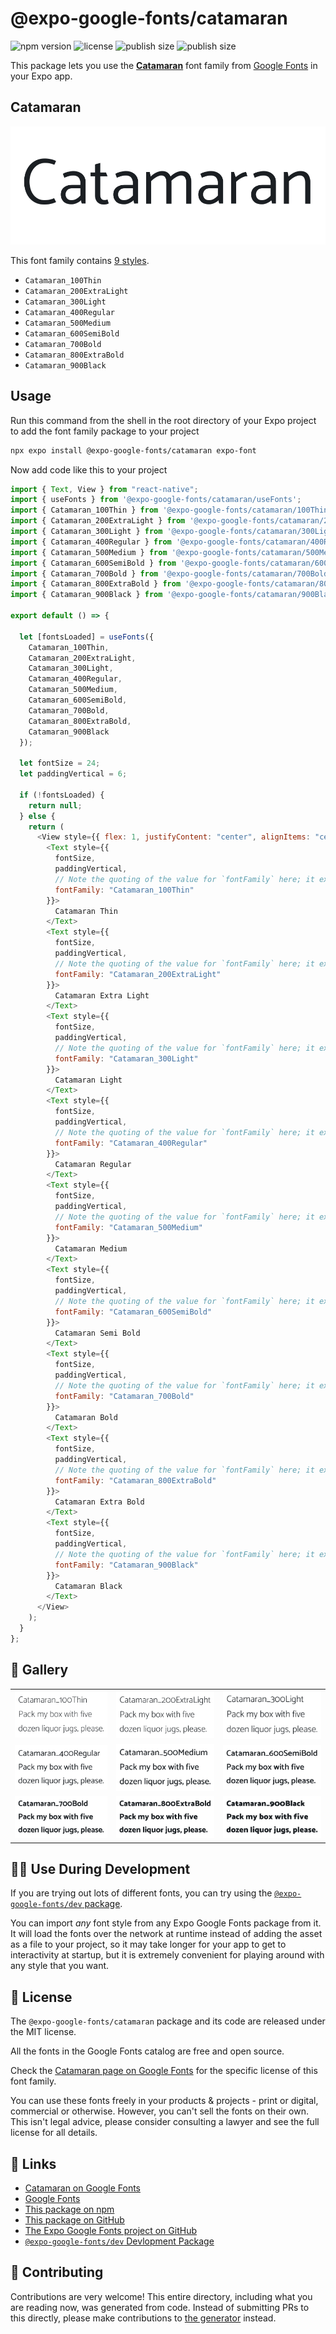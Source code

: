 # @expo-google-fonts/catamaran

![npm version](https://flat.badgen.net/npm/v/@expo-google-fonts/catamaran)
![license](https://flat.badgen.net/github/license/expo/google-fonts)
![publish size](https://flat.badgen.net/packagephobia/install/@expo-google-fonts/catamaran)
![publish size](https://flat.badgen.net/packagephobia/publish/@expo-google-fonts/catamaran)

This package lets you use the [**Catamaran**](https://fonts.google.com/specimen/Catamaran) font family from [Google Fonts](https://fonts.google.com/) in your Expo app.

## Catamaran

![Catamaran](./font-family.png)

This font family contains [9 styles](#-gallery).

- `Catamaran_100Thin`
- `Catamaran_200ExtraLight`
- `Catamaran_300Light`
- `Catamaran_400Regular`
- `Catamaran_500Medium`
- `Catamaran_600SemiBold`
- `Catamaran_700Bold`
- `Catamaran_800ExtraBold`
- `Catamaran_900Black`

## Usage

Run this command from the shell in the root directory of your Expo project to add the font family package to your project

```sh
npx expo install @expo-google-fonts/catamaran expo-font
```

Now add code like this to your project

```js
import { Text, View } from "react-native";
import { useFonts } from '@expo-google-fonts/catamaran/useFonts';
import { Catamaran_100Thin } from '@expo-google-fonts/catamaran/100Thin';
import { Catamaran_200ExtraLight } from '@expo-google-fonts/catamaran/200ExtraLight';
import { Catamaran_300Light } from '@expo-google-fonts/catamaran/300Light';
import { Catamaran_400Regular } from '@expo-google-fonts/catamaran/400Regular';
import { Catamaran_500Medium } from '@expo-google-fonts/catamaran/500Medium';
import { Catamaran_600SemiBold } from '@expo-google-fonts/catamaran/600SemiBold';
import { Catamaran_700Bold } from '@expo-google-fonts/catamaran/700Bold';
import { Catamaran_800ExtraBold } from '@expo-google-fonts/catamaran/800ExtraBold';
import { Catamaran_900Black } from '@expo-google-fonts/catamaran/900Black';

export default () => {

  let [fontsLoaded] = useFonts({
    Catamaran_100Thin, 
    Catamaran_200ExtraLight, 
    Catamaran_300Light, 
    Catamaran_400Regular, 
    Catamaran_500Medium, 
    Catamaran_600SemiBold, 
    Catamaran_700Bold, 
    Catamaran_800ExtraBold, 
    Catamaran_900Black
  });

  let fontSize = 24;
  let paddingVertical = 6;

  if (!fontsLoaded) {
    return null;
  } else {
    return (
      <View style={{ flex: 1, justifyContent: "center", alignItems: "center" }}>
        <Text style={{
          fontSize,
          paddingVertical,
          // Note the quoting of the value for `fontFamily` here; it expects a string!
          fontFamily: "Catamaran_100Thin"
        }}>
          Catamaran Thin
        </Text>
        <Text style={{
          fontSize,
          paddingVertical,
          // Note the quoting of the value for `fontFamily` here; it expects a string!
          fontFamily: "Catamaran_200ExtraLight"
        }}>
          Catamaran Extra Light
        </Text>
        <Text style={{
          fontSize,
          paddingVertical,
          // Note the quoting of the value for `fontFamily` here; it expects a string!
          fontFamily: "Catamaran_300Light"
        }}>
          Catamaran Light
        </Text>
        <Text style={{
          fontSize,
          paddingVertical,
          // Note the quoting of the value for `fontFamily` here; it expects a string!
          fontFamily: "Catamaran_400Regular"
        }}>
          Catamaran Regular
        </Text>
        <Text style={{
          fontSize,
          paddingVertical,
          // Note the quoting of the value for `fontFamily` here; it expects a string!
          fontFamily: "Catamaran_500Medium"
        }}>
          Catamaran Medium
        </Text>
        <Text style={{
          fontSize,
          paddingVertical,
          // Note the quoting of the value for `fontFamily` here; it expects a string!
          fontFamily: "Catamaran_600SemiBold"
        }}>
          Catamaran Semi Bold
        </Text>
        <Text style={{
          fontSize,
          paddingVertical,
          // Note the quoting of the value for `fontFamily` here; it expects a string!
          fontFamily: "Catamaran_700Bold"
        }}>
          Catamaran Bold
        </Text>
        <Text style={{
          fontSize,
          paddingVertical,
          // Note the quoting of the value for `fontFamily` here; it expects a string!
          fontFamily: "Catamaran_800ExtraBold"
        }}>
          Catamaran Extra Bold
        </Text>
        <Text style={{
          fontSize,
          paddingVertical,
          // Note the quoting of the value for `fontFamily` here; it expects a string!
          fontFamily: "Catamaran_900Black"
        }}>
          Catamaran Black
        </Text>
      </View>
    );
  }
};
```

## 🔡 Gallery


||||
|-|-|-|
|![Catamaran_100Thin](./100Thin/Catamaran_100Thin.ttf.png)|![Catamaran_200ExtraLight](./200ExtraLight/Catamaran_200ExtraLight.ttf.png)|![Catamaran_300Light](./300Light/Catamaran_300Light.ttf.png)||
|![Catamaran_400Regular](./400Regular/Catamaran_400Regular.ttf.png)|![Catamaran_500Medium](./500Medium/Catamaran_500Medium.ttf.png)|![Catamaran_600SemiBold](./600SemiBold/Catamaran_600SemiBold.ttf.png)||
|![Catamaran_700Bold](./700Bold/Catamaran_700Bold.ttf.png)|![Catamaran_800ExtraBold](./800ExtraBold/Catamaran_800ExtraBold.ttf.png)|![Catamaran_900Black](./900Black/Catamaran_900Black.ttf.png)||


## 👩‍💻 Use During Development

If you are trying out lots of different fonts, you can try using the [`@expo-google-fonts/dev` package](https://github.com/expo/google-fonts/tree/master/font-packages/dev#readme).

You can import _any_ font style from any Expo Google Fonts package from it. It will load the fonts over the network at runtime instead of adding the asset as a file to your project, so it may take longer for your app to get to interactivity at startup, but it is extremely convenient for playing around with any style that you want.


## 📖 License

The `@expo-google-fonts/catamaran` package and its code are released under the MIT license.

All the fonts in the Google Fonts catalog are free and open source.

Check the [Catamaran page on Google Fonts](https://fonts.google.com/specimen/Catamaran) for the specific license of this font family.

You can use these fonts freely in your products & projects - print or digital, commercial or otherwise. However, you can't sell the fonts on their own. This isn't legal advice, please consider consulting a lawyer and see the full license for all details.

## 🔗 Links

- [Catamaran on Google Fonts](https://fonts.google.com/specimen/Catamaran)
- [Google Fonts](https://fonts.google.com/)
- [This package on npm](https://www.npmjs.com/package/@expo-google-fonts/catamaran)
- [This package on GitHub](https://github.com/expo/google-fonts/tree/master/font-packages/catamaran)
- [The Expo Google Fonts project on GitHub](https://github.com/expo/google-fonts)
- [`@expo-google-fonts/dev` Devlopment Package](https://github.com/expo/google-fonts/tree/master/font-packages/dev)

## 🤝 Contributing

Contributions are very welcome! This entire directory, including what you are reading now, was generated from code. Instead of submitting PRs to this directly, please make contributions to [the generator](https://github.com/expo/google-fonts/tree/master/packages/generator) instead.
